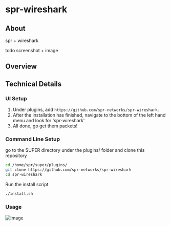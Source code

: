 # spr-wireshark

## About 

spr + wireshark

todo screenshot + image

## Overview


## Technical Details

### UI Setup

1. Under plugins, add `https://github.com/spr-networks/spr-wireshark`.
2. After the installation has finished, navigate to the bottom of the left hand menu and look for 'spr-wireshark'
3. All done, go get them packets!

### Command Line Setup

go to the SUPER directory under the plugins/ folder and clone this repository
```bash
cd /home/spr/super/plugins/
git clone https://github.com/spr-networks/spr-wireshark
cd spr-wireshark
```

Run the install script
```bash
./install.sh
```

### Usage

![image](https://github.com/user-attachments/assets/26a7ab56-aa5d-4f00-9f7f-177d430d0d41)
